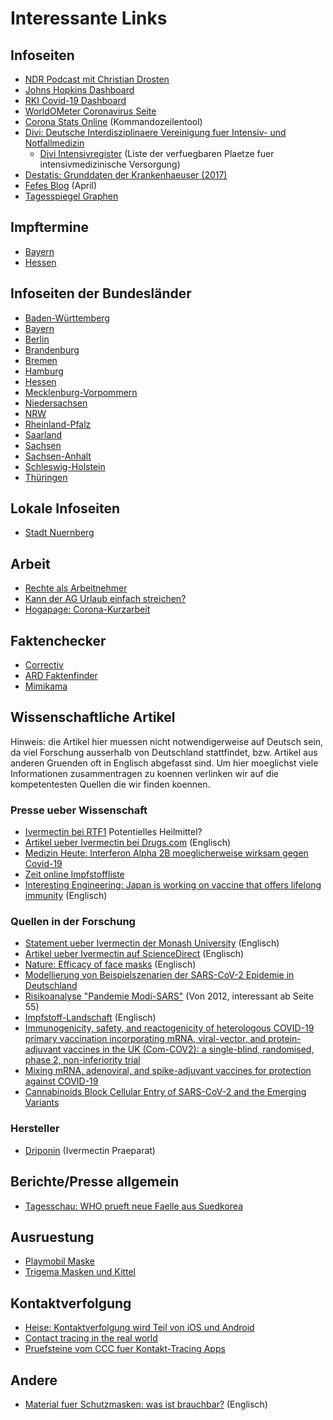 # Interessante Links

## Infoseiten
* [NDR Podcast mit Christian Drosten](https://www.ndr.de/nachrichten/info/podcast4684.html)
* [Johns Hopkins Dashboard](https://gisanddata.maps.arcgis.com/apps/opsdashboard/index.html#/bda7594740fd40299423467b48e9ecf6)
* [RKI Covid-19 Dashboard](https://experience.arcgis.com/experience/478220a4c454480e823b17327b2bf1d4)
* [WorldOMeter Coronavirus Seite](https://www.worldometers.info/coronavirus/)
* [Corona Stats Online](https://corona-stats.online/) (Kommandozeilentool)
* [Divi: Deutsche Interdisziplinaere Vereinigung fuer Intensiv- und Notfallmedizin](https://www.divi.de/)
    * [Divi Intensivregister](https://www.intensivregister.de/#/intensivregister) (Liste der verfuegbaren Plaetze fuer intensivmedizinische Versorgung)
* [Destatis: Grunddaten der Krankenhaeuser (2017)](https://www.destatis.de/DE/Themen/Gesellschaft-Umwelt/Gesundheit/Krankenhaeuser/Publikationen/Downloads-Krankenhaeuser/grunddaten-krankenhaeuser-2120611177004.pdf?__blob=publicationFile)
* [Fefes Blog](https://blog.fefe.de/?mon=202004) (April)
* [Tagesspiegel Graphen](https://interaktiv.tagesspiegel.de/lab/karte-sars-cov-2-in-deutschland-landkreise/)

## Impftermine
* [Bayern](https://impfzentren.bayern/citizen/)
* [Hessen](https://impfterminservice.hessen.de/)

## Infoseiten der Bundesländer
* [Baden-Württemberg](https://www.baden-wuerttemberg.de/de/service/aktuelle-infos-zu-corona/)
* [Bayern](https://www.bayern.de/service/coronavirus-in-bayern-informationen-auf-einen-blick/)
* [Berlin](https://www.berlin.de/corona/)
* [Brandenburg](https://kkm.brandenburg.de/kkm/de/start/)
* [Bremen](https://www.bremen.de/corona)
* [Hamburg](https://www.hamburg.de/coronavirus/)
* [Hessen](https://www.hessen.de/fuer-buerger/aktuelle-informationen-zu-corona-hessen)
* [Mecklenburg-Vorpommern](https://www.regierung-mv.de/service/Corona-FAQs/)
* [Niedersachsen](https://www.niedersachsen.de/Coronavirus)
* [NRW](https://www.land.nrw/corona)
* [Rheinland-Pfalz](https://corona.rlp.de/de/service/faqs/)
* [Saarland](https://corona.saarland.de/DE/home/home_node.html)
* [Sachsen](https://www.coronavirus.sachsen.de/)
* [Sachsen-Anhalt](https://stk.sachsen-anhalt.de/service/corona-virus/)
* [Schleswig-Holstein](https://schleswig-holstein.de/DE/Schwerpunkte/Coronavirus/coronavirus_node.html)
* [Thüringen](https://corona.thueringen.de/)

## Lokale Infoseiten
* [Stadt Nuernberg](https://www.nuernberg.de/internet/stadtportal/coronavirus.html)

## Arbeit
* [Rechte als Arbeitnehmer](https://www.spiegel.de/wirtschaft/service/coronavirus-job-kinderbetreuung-ihre-rechte-als-arbeitnehmer-a-46372305-66f0-4806-915d-7599f92c745e)
* [Kann der AG Urlaub einfach streichen?](https://www.arbeitsrechte.de/urlaub-streichen/)
* [Hogapage: Corona-Kurzarbeit](https://www.hogapage.de/nachrichten/politik/recht/das-wichtigste-zur-corona-kurzarbeit/?utm_source=facebook&utm_medium=artikelpost)

## Faktenchecker
* [Correctiv](https://correctiv.org/faktencheck/)
* [ARD Faktenfinder](https://www.tagesschau.de/faktenfinder/)
* [Mimikama](https://www.mimikama.at/)

## Wissenschaftliche Artikel
Hinweis: die Artikel hier muessen nicht notwendigerweise auf Deutsch sein, da viel Forschung ausserhalb von Deutschland stattfindet, bzw. Artikel aus anderen Gruenden oft in Englisch abgefasst sind. Um hier moeglichst viele Informationen zusammentragen zu koennen verlinken wir auf die kompetentesten Quellen die wir finden koennen.

### Presse ueber Wissenschaft
* [Ivermectin bei RTF1](https://www.rtf1.de/news.php?id=25427) Potentielles Heilmittel?
* [Artikel ueber Ivermectin bei Drugs.com](https://www.drugs.com/medical-answers/ivermectin-treat-covid-19-coronavirus-3535912/) (Englisch)
* [Medizin Heute: Interferon Alpha 2B moeglicherweise wirksam gegen Covid-19](https://medizin-heute.net/kubanisches-medikament-hat-sich-bei-der-bekaempfung-der-coronavirus-epidemie-als-wirksam-erwiesen) 
* [Zeit online Impfstoffliste](https://www.zeit.de/wissen/gesundheit/2020-08/impfstoffentwicklung-corona-impfstoff-klinische-phasen-forschung)
* [Interesting Engineering: Japan is working on vaccine that offers lifelong immunity](https://interestingengineering.com/japan-is-working-on-a-covid-19-vaccine-that-offers-lifelong-immunity) (Englisch)

### Quellen in der Forschung
* [Statement ueber Ivermectin der Monash University](https://www.monash.edu/discovery-institute/news-and-events/news/2020-articles/possible-coronavirus-drug-identified-by-monash-university-scientists) (Englisch)
* [Artikel ueber Ivermectin auf ScienceDirect](https://www.sciencedirect.com/science/article/pii/S0166354220302011) (Englisch)
* [Nature: Efficacy of face masks](https://www.nature.com/articles/s41591-020-0843-2) (Englisch)
* [Modellierung von Beispielszenarien der SARS-CoV-2 Epidemie in Deutschland](https://www.rki.de/DE/Content/InfAZ/N/Neuartiges_Coronavirus/Modellierung_Deutschland.pdf?__blob=publicationFile)
* [Risikoanalyse "Pandemie Modi-SARS"](https://dipbt.bundestag.de/dip21/btd/17/120/1712051.pdf) (Von 2012, interessant ab Seite 55)
* [Impfstoff-Landschaft](https://vac-lshtm.shinyapps.io/ncov_vaccine_landscape/) (Englisch)
* [Immunogenicity, safety, and reactogenicity of heterologous COVID-19 primary vaccination incorporating mRNA, viral-vector, and protein-adjuvant vaccines in the UK (Com-COV2): a single-blind, randomised, phase 2, non-inferiority trial](https://www.thelancet.com/journals/lancet/article/PIIS0140-6736(21)02718-5/fulltext) 
* [Mixing mRNA, adenoviral, and spike-adjuvant vaccines for protection against COVID-19](https://www.thelancet.com/journals/lancet/article/PIIS0140-6736(21)02757-4/fulltext)
* [Cannabinoids Block Cellular Entry of SARS-CoV-2 and the Emerging Variants](https://pubmed.ncbi.nlm.nih.gov/35007072/)

### Hersteller
* [Driponin](https://www.infectopharm.com/praeparate/driponin-3-mg-tabletten/) (Ivermectin Praeparat)

## Berichte/Presse allgemein
* [Tagesschau: WHO prueft neue Faelle aus Suedkorea](https://www.tagesschau.de/ausland/who-neuinfektionen-corona-101.html)

## Ausruestung
* [Playmobil Maske](https://www.playmobil.de/playmobil-nase-mund-maske/70536.html#)
* [Trigema Masken und Kittel](https://www.trigema.de/behelfs-mund-und-nasenmaske/)

## Kontaktverfolgung
* [Heise: Kontaktverfolgung wird Teil von iOS und Android](https://www.heise.de/newsticker/meldung/Coronavirus-Kontaktverfolgung-wird-Teil-von-Android-und-iOS-4702166.html)
* [Contact tracing in the real world](https://www.lightbluetouchpaper.org/2020/04/12/contact-tracing-in-the-real-world/)
* [Pruefsteine vom CCC fuer Kontakt-Tracing Apps](https://www.ccc.de/de/updates/2020/contact-tracing-requirements)

## Andere
* [Material fuer Schutzmasken: was ist brauchbar?](https://smartairfilters.com/en/blog/best-materials-make-diy-face-mask-virus/) (Englisch)
